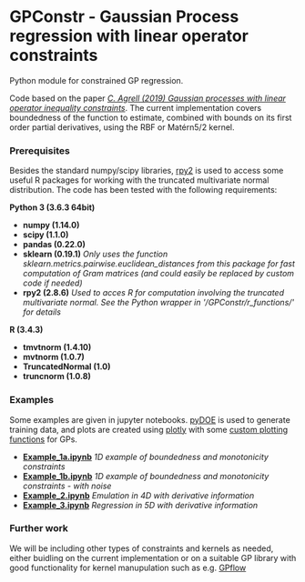 # GPConstr - Gaussian Process regression with linear operator constraints
Python module for constrained GP regression. 

Code based on the paper [_C. Agrell (2019) Gaussian processes with linear operator inequality constraints_](https://arxiv.org/abs/1901.03134). The current implementation covers boundedness of the function to estimate, combined with bounds on its first order partial derivatives, using the RBF or Matérn5/2 kernel. 

### Prerequisites
Besides the standard numpy/scipy libraries, [rpy2](https://pypi.org/project/rpy2/) is used to access some useful R packages for working with the truncated multivariate normal distribution. The code has been tested with the following requirements: 

__Python 3 (3.6.3 64bit)__
- __numpy (1.14.0)__
- __scipy (1.1.0)__
- __pandas (0.22.0)__
- __sklearn (0.19.1)__ _Only uses the function sklearn.metrics.pairwise.euclidean_distances from this package for fast computation of Gram matrices (and could easily be replaced by custom code if needed)_
- __rpy2 (2.8.6)__ _Used to acces R for computation involving the truncated multivariate normal. See the Python wrapper in '/GPConstr/r_functions/' for details_

__R (3.4.3)__
- __tmvtnorm (1.4.10)__
- __mvtnorm (1.0.7)__
- __TruncatedNormal (1.0)__
- __truncnorm (1.0.8)__

### Examples
Some examples are given in jupyter notebooks. [pyDOE](https://pythonhosted.org/pyDOE/) is used to generate training data, and plots are created using [plotly](https://github.com/plotly/plotly.py) with some [custom plotting functions](https://github.com/cagrell/gp_plotly) for GPs.
- [__Example_1a.ipynb__](https://github.com/cagrell/gp_constr/blob/master/Example_1a.ipynb) _1D example of boundedness and monotonicity constraints_
- [__Example_1b.ipynb__](https://github.com/cagrell/gp_constr/blob/master/Example_1a.ipynb) _1D example of boundedness and monotonicity constraints - with noise_
- [__Example_2.ipynb__](https://github.com/cagrell/gp_constr/blob/master/Example_2.ipynb) _Emulation in 4D with derivative information_
- [__Example_3.ipynb__](https://github.com/cagrell/gp_constr/blob/master/Example_3.ipynb) _Regression in 5D with derivative information_

### Further work
We will be including other types of constraints and kernels as needed, either buidling on the current implementation or on a suitable GP library with good functionality for kernel manupulation such as e.g. [GPflow](https://github.com/GPflow/GPflow)
